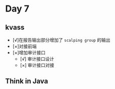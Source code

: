 # Day 7

## kvass

 - [√]在报告输出部分增加了 `scalping group` 的输出
 - [×]对接前端
 - [×]增加审计接口
   - [√] 审计接口设计
   - [×] 审计接口对接

## Think in Java
